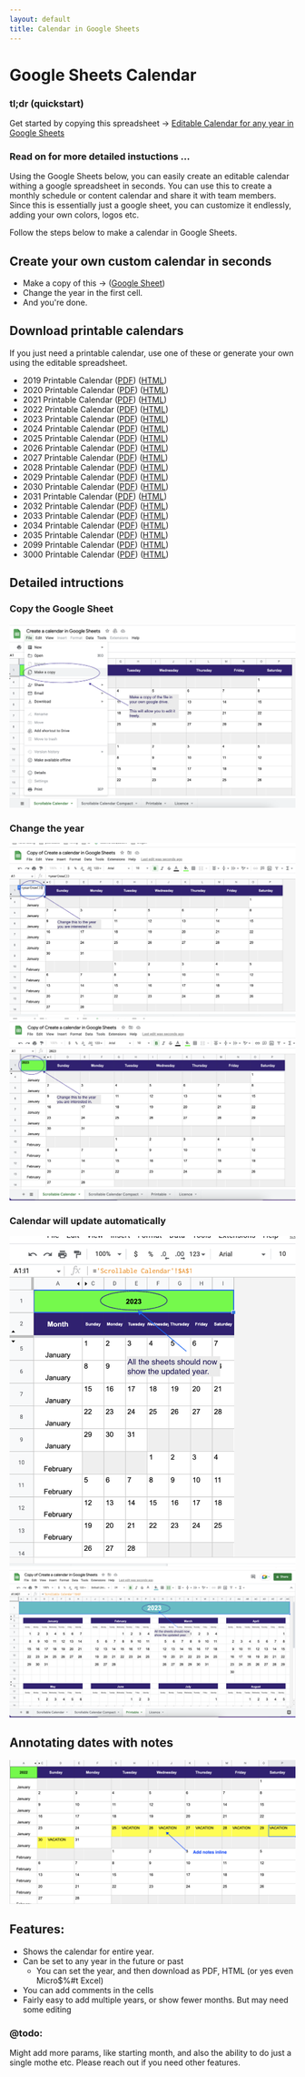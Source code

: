 ```yaml
---
layout: default
title: Calendar in Google Sheets
---
```

# Google Sheets Calendar

###  tl;dr (quickstart)
Get started by copying this spreadsheet -> [Editable Calendar for any year in Google Sheets](https://docs.google.com/spreadsheets/d/13Ip7XqFefAhJLJExgPwqhUVyzK9U10TeIDiKt4Wc6SU/edit?usp=sharing) 


### Read on for more detailed instuctions ...


Using the Google Sheets below, you can easily create an editable calendar withing a google spreadsheet in seconds. You can use this to create a monthly schedule or content calendar and share it with team members. Since this is essentially just a google sheet, you can customize it endlessly, adding your own colors, logos etc.

Follow the steps below to make a calendar in Google Sheets.

## Create your own custom calendar in seconds
* Make a copy of this -> \([Google Sheet](https://docs.google.com/spreadsheets/d/13Ip7XqFefAhJLJExgPwqhUVyzK9U10TeIDiKt4Wc6SU/edit?usp=sharing)\)
* Change the year in the first cell. 
* And you're done. 

## Download printable calendars
If you just need a printable calendar, use one of these or generate your own using the editable spreadsheet.
* 2019 Printable Calendar \([PDF](https://github.com/develpeer/GoogleSpreadsheetCalendar/raw/master/resources/pdf/printable_calendar_2019.pdf)\) \([HTML](https://github.com/develpeer/GoogleSpreadsheetCalendar/raw/master/resources/html/printable_calendar_2019.html)\)
* 2020 Printable Calendar \([PDF](https://github.com/develpeer/GoogleSpreadsheetCalendar/raw/master/resources/pdf/printable_calendar_2020.pdf)\) \([HTML](https://github.com/develpeer/GoogleSpreadsheetCalendar/raw/master/resources/html/printable_calendar_2020.html)\)
* 2021 Printable Calendar \([PDF](https://github.com/develpeer/GoogleSpreadsheetCalendar/raw/master/resources/pdf/printable_calendar_2021.pdf)\) \([HTML](https://github.com/develpeer/GoogleSpreadsheetCalendar/raw/master/resources/html/printable_calendar_2021.html)\)
* 2022 Printable Calendar \([PDF](https://github.com/develpeer/GoogleSpreadsheetCalendar/raw/master/resources/pdf/printable_calendar_2022.pdf)\) \([HTML](https://github.com/develpeer/GoogleSpreadsheetCalendar/raw/master/resources/html/printable_calendar_2022.html)\)
* 2023 Printable Calendar \([PDF](https://github.com/develpeer/GoogleSpreadsheetCalendar/raw/master/resources/pdf/printable_calendar_2023.pdf)\) \([HTML](https://github.com/develpeer/GoogleSpreadsheetCalendar/raw/master/resources/html/printable_calendar_2023.html)\)
* 2024 Printable Calendar \([PDF](https://github.com/develpeer/GoogleSpreadsheetCalendar/raw/master/resources/pdf/printable_calendar_2024.pdf)\) \([HTML](https://github.com/develpeer/GoogleSpreadsheetCalendar/raw/master/resources/html/printable_calendar_2024.html)\)
* 2025 Printable Calendar \([PDF](https://github.com/develpeer/GoogleSpreadsheetCalendar/raw/master/resources/pdf/printable_calendar_2025.pdf)\) \([HTML](https://github.com/develpeer/GoogleSpreadsheetCalendar/raw/master/resources/html/printable_calendar_2025.html)\)
* 2026 Printable Calendar \([PDF](https://github.com/develpeer/GoogleSpreadsheetCalendar/raw/master/resources/pdf/printable_calendar_2026.pdf)\) \([HTML](https://github.com/develpeer/GoogleSpreadsheetCalendar/raw/master/resources/html/printable_calendar_2026.html)\)
* 2027 Printable Calendar \([PDF](https://github.com/develpeer/GoogleSpreadsheetCalendar/raw/master/resources/pdf/printable_calendar_2027.pdf)\) \([HTML](https://github.com/develpeer/GoogleSpreadsheetCalendar/raw/master/resources/html/printable_calendar_2027.html)\)
* 2028 Printable Calendar \([PDF](https://github.com/develpeer/GoogleSpreadsheetCalendar/raw/master/resources/pdf/printable_calendar_2028.pdf)\) \([HTML](https://github.com/develpeer/GoogleSpreadsheetCalendar/raw/master/resources/html/printable_calendar_2028.html)\)
* 2029 Printable Calendar \([PDF](https://github.com/develpeer/GoogleSpreadsheetCalendar/raw/master/resources/pdf/printable_calendar_2029.pdf)\) \([HTML](https://github.com/develpeer/GoogleSpreadsheetCalendar/raw/master/resources/html/printable_calendar_2029.html)\)
* 2030 Printable Calendar \([PDF](https://github.com/develpeer/GoogleSpreadsheetCalendar/raw/master/resources/pdf/printable_calendar_2030.pdf)\) \([HTML](https://github.com/develpeer/GoogleSpreadsheetCalendar/raw/master/resources/html/printable_calendar_2030.html)\)
* 2031 Printable Calendar \([PDF](https://github.com/develpeer/GoogleSpreadsheetCalendar/raw/master/resources/pdf/printable_calendar_2031.pdf)\) \([HTML](https://github.com/develpeer/GoogleSpreadsheetCalendar/raw/master/resources/html/printable_calendar_2031.html)\)
* 2032 Printable Calendar \([PDF](https://github.com/develpeer/GoogleSpreadsheetCalendar/raw/master/resources/pdf/printable_calendar_2032.pdf)\) \([HTML](https://github.com/develpeer/GoogleSpreadsheetCalendar/raw/master/resources/html/printable_calendar_2032.html)\)
* 2033 Printable Calendar \([PDF](https://github.com/develpeer/GoogleSpreadsheetCalendar/raw/master/resources/pdf/printable_calendar_2033.pdf)\) \([HTML](https://github.com/develpeer/GoogleSpreadsheetCalendar/raw/master/resources/html/printable_calendar_2033.html)\)
* 2034 Printable Calendar \([PDF](https://github.com/develpeer/GoogleSpreadsheetCalendar/raw/master/resources/pdf/printable_calendar_2034.pdf)\) \([HTML](https://github.com/develpeer/GoogleSpreadsheetCalendar/raw/master/resources/html/printable_calendar_2034.html)\)
* 2035 Printable Calendar \([PDF](https://github.com/develpeer/GoogleSpreadsheetCalendar/raw/master/resources/pdf/printable_calendar_2035.pdf)\) \([HTML](https://github.com/develpeer/GoogleSpreadsheetCalendar/raw/master/resources/html/printable_calendar_2035.html)\)
* 2099 Printable Calendar \([PDF](https://github.com/develpeer/GoogleSpreadsheetCalendar/raw/master/resources/pdf/printable_calendar_2099.pdf)\) \([HTML](https://github.com/develpeer/GoogleSpreadsheetCalendar/raw/master/resources/html/printable_calendar_2099.html)\)
* 3000 Printable Calendar \([PDF](https://github.com/develpeer/GoogleSpreadsheetCalendar/raw/master/resources/pdf/printable_calendar_3000.pdf)\) \([HTML](https://github.com/develpeer/GoogleSpreadsheetCalendar/raw/master/resources/html/printable_calendar_3000.html)\)

## Detailed intructions
### Copy the Google Sheet
![Make a copy of the Google Sheet](https://github.com/develpeer/GoogleSpreadsheetCalendar/raw/master/images/step_1_make_a_copy.png)

### Change the year
![Change the year](https://github.com/develpeer/GoogleSpreadsheetCalendar/raw/master/images/step_2a_change_the_year.png)
![Change the year](https://github.com/develpeer/GoogleSpreadsheetCalendar/raw/master/images/step_2b_change_the_year.png)

### Calendar will update automatically
![Change the year](https://github.com/develpeer/GoogleSpreadsheetCalendar/raw/master/images/step_3a.png)
![Change the year](https://github.com/develpeer/GoogleSpreadsheetCalendar/raw/master/images/step_3b.png)


## Annotating dates with notes 

![Changing the year parameter](https://github.com/develpeer/GoogleSpreadsheetCalendar/raw/master/images/annotations.png)

## Features:
* Shows the calendar for entire year. 
* Can be set to any year in the future or past
  * You can set the year, and then download as PDF, HTML (or yes even Micro$%#t Excel)   
* You can add comments in the cells 
* Fairly easy to add multiple years, or show fewer months. But may need some editing



### @todo: 
Might add more params, like starting month, and also the ability to do just a single mothe etc. Please reach out if you need other features. 



